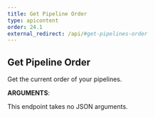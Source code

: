 ```yaml
---
title: Get Pipeline Order
type: apicontent
order: 24.1
external_redirect: /api/#get-pipelines-order
---
```


## Get Pipeline Order

Get the current order of your pipelines.


**ARGUMENTS**:


This endpoint takes no JSON arguments.
